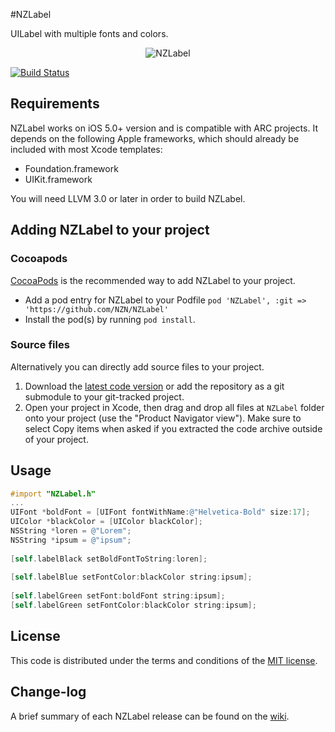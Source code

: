 #NZLabel

UILabel with multiple fonts and colors.

<p align="center">
  <img src="http://s27.postimg.org/rdyv818oj/NZLabel.jpg" alt="NZLabel" title="NZLabel" />
</p>

[![Build Status](https://api.travis-ci.org/NZN/NZLabel.png)](https://api.travis-ci.org/NZN/NZLabel.png)

## Requirements

NZLabel works on iOS 5.0+ version and is compatible with ARC projects. It depends on the following Apple frameworks, which should already be included with most Xcode templates:

* Foundation.framework
* UIKit.framework

You will need LLVM 3.0 or later in order to build NZLabel.

## Adding NZLabel to your project

### Cocoapods

[CocoaPods](http://cocoapods.org) is the recommended way to add NZLabel to your project.

* Add a pod entry for NZLabel to your Podfile `pod 'NZLabel', :git => 'https://github.com/NZN/NZLabel'`
* Install the pod(s) by running `pod install`.

### Source files

Alternatively you can directly add source files to your project.

1. Download the [latest code version](https://github.com/NZN/NZLabel/archive/master.zip) or add the repository as a git submodule to your git-tracked project.
2. Open your project in Xcode, then drag and drop all files at `NZLabel` folder onto your project (use the "Product Navigator view"). Make sure to select Copy items when asked if you extracted the code archive outside of your project.

## Usage

```objective-c
#import "NZLabel.h"
...
UIFont *boldFont = [UIFont fontWithName:@"Helvetica-Bold" size:17];
UIColor *blackColor = [UIColor blackColor];
NSString *loren = @"Lorem";
NSString *ipsum = @"ipsum";
    
[self.labelBlack setBoldFontToString:loren];
    
[self.labelBlue setFontColor:blackColor string:ipsum];
    
[self.labelGreen setFont:boldFont string:ipsum];
[self.labelGreen setFontColor:blackColor string:ipsum];
```

## License

This code is distributed under the terms and conditions of the [MIT license](LICENSE).

## Change-log

A brief summary of each NZLabel release can be found on the [wiki](https://github.com/NZN/NZLabel/wiki/Change-log).